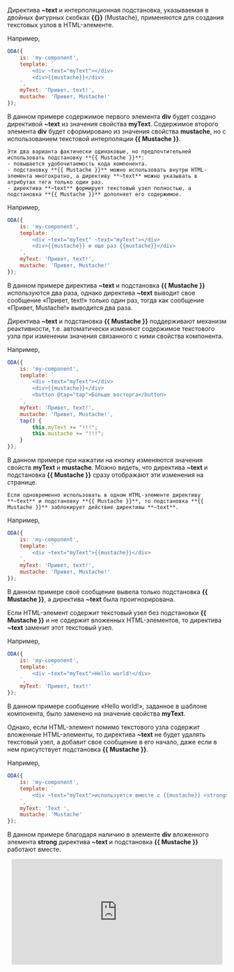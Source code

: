﻿Директива **~text** и интерполяционная подстановка, указываемая в двойных фигурных скобках **{{}}** (Mustache), применяются для создания текстовых узлов в HTML-элементе.

Например,

```javascript _run_edit_[my-component.js]
ODA({
    is: 'my-component',
    template: `
        <div ~text="myText"></div>
        <div>{{mustache}}</div>
    `,
    myText: 'Привет, text!',
    mustache: 'Привет, Mustache!'
});
```

В данном примере содержимое первого элемента **div** будет создано директивой **~text** из значения свойства **myText**. Содержимое второго элемента **div** будет сформировано из значения свойства **mustache**, но с использованием текстовой интерполяции **{{ Mustache }}**.

```faq_md
Эти два варианта фактически одинаковые, но предпочтительней использовать подстановку **{{ Mustache }}**:
- повышается удобочитаемость кода компонента.
- подстановку **{{ Mustache }}** можно использовать внутри HTML-элемента многократно, а директиву **~text** можно указывать в атрибутах тега только один раз.
- директива **~text** формирует текстовый узел полностью, а подстановка **{{ Mustache }}** дополняет его содержимое.
```

Например,

```javascript _run_edit_[my-component.js]
ODA({
    is: 'my-component',
    template: `
        <div ~text="myText" ~text="myText"></div>
        <div>{{mustache}} и еще раз {{mustache}}</div>
    `,
    myText: 'Привет, text!',
    mustache: 'Привет, Mustache!'
});
```

В данном примере директива **~text** и подстановка **{{ Mustache }}** используются два раза, однако директива **~text** выводит свое сообщение «Привет, text!» только один раз, тогда как сообщение «Привет, Mustache!» выводится два раза.

Директива **~text** и подстановка **{{ Mustache }}** поддерживают механизм реактивности, т.е. автоматически изменяют содержимое текстового узла при изменении значения связанного с ними свойства компонента.

Например,

```javascript _run_edit_[my-component.js]
ODA({
    is: 'my-component',
    template: `
        <div ~text="myText"></div>
        <div>{{mustache}}</div>
        <button @tap="tap">Больше восторга</button>
    `,
    myText: 'Привет, text!',
    mustache: 'Привет, Mustache!',
    tap() {
        this.myText += "!!!";
        this.mustache += "!!!";
    }
});
```

В данном примере при нажатии на кнопку изменяются значения свойств **myText** и **mustache**. Можно видеть, что директива **~text** и подстановка **{{ Mustache }}** сразу отображают эти изменения на странице.

```info_md
Если одновременно использовать в одном HTML-элементе директиву **~text** и подстановку **{{ Mustache }}**, то подстановка **{{ Mustache }}** заблокирует действие директивы **~text**.
```

Например,

```javascript _run_edit_[my-component.js]
ODA({
    is: 'my-component',
    template: `
        <div ~text="myText">{{mustache}}</div>
    `,
    myText: 'Привет, text!',
    mustache: 'Привет, Mustache!'
});
```

В данном примере своё сообщение вывела только подстановка **{{ Mustache }}**, а директива **~text** была проигнорирована.

Если HTML-элемент содержит текстовый узел без подстановки **{{ Mustache }}** и не содержит вложенных HTML-элементов, то директива **~text** заменит этот текстовый узел.

Например,

```javascript _run_edit_[my-component.js]
ODA({
    is: 'my-component',
    template: `
        <div ~text="myText">Hello world!</div>
    `,
    myText: 'Привет, text!'
});
```

В данном примере сообщение «Hello world!», заданное в шаблоне компонента, было заменено на значение свойства **myText**.

Однако, если HTML-элемент помимо текстового узла содержит вложенные HTML-элементы, то директива **~text** не будет удалять текстовый узел, а добавит свое сообщение в его начало, даже если в нем присутствует подстановка **{{ Mustache }}**.

Например,

```javascript _run_edit_[my-component.js]
ODA({
    is: 'my-component',
    template: `
        <div ~text="myText">используется вместе с {{mustache}} <strong>!</strong> </div>
    `,
    myText: 'Text ',
    mustache: 'Mustache'
});
```

В данном примере благодаря наличию в элементе **div** вложенного элемента **strong** директива **~text** и подстановка **{{ Mustache }}** работают вместе.

<div style="position:relative;padding-bottom:48%; margin:10px">
    <iframe src="https://www.youtube.com/embed/VRX8CG8Wa3E?start=0" frameborder="0" allow="accelerometer; autoplay; encrypted-media; gyroscope; picture-in-picture" allowfullscreen
    	style="position:absolute;width:100%;height:100%;"></iframe>
</div>

